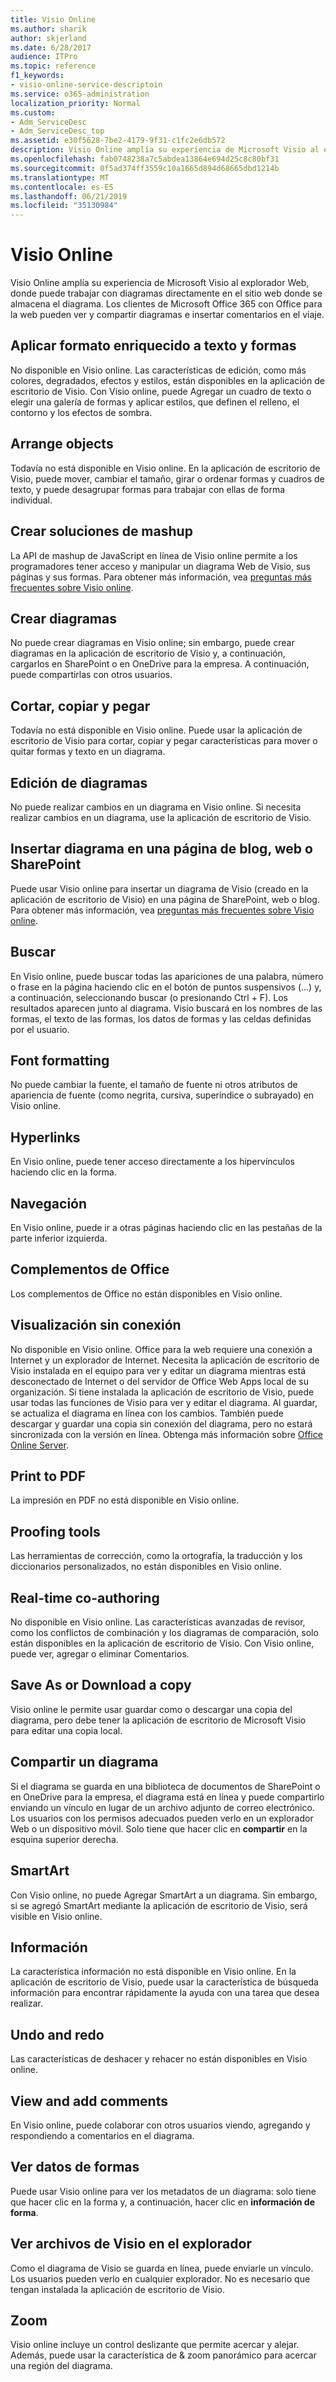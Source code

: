 ```yaml
---
title: Visio Online
ms.author: sharik
author: skjerland
ms.date: 6/28/2017
audience: ITPro
ms.topic: reference
f1_keywords:
- visio-online-service-descriptoin
ms.service: o365-administration
localization_priority: Normal
ms.custom:
- Adm_ServiceDesc
- Adm_ServiceDesc_top
ms.assetid: e30f5628-7be2-4179-9f31-c1fc2e6db572
description: Visio Online amplía su experiencia de Microsoft Visio al explorador Web, donde puede trabajar con diagramas directamente en el sitio web donde se almacena el diagrama. Los clientes de Microsoft Office 365 con Office para la web pueden ver y compartir diagramas e insertar comentarios en el viaje.
ms.openlocfilehash: fab0748238a7c5abdea13864e694d25c8c80bf31
ms.sourcegitcommit: 0f5ad374ff3559c10a1665d894d68665dbd1214b
ms.translationtype: MT
ms.contentlocale: es-ES
ms.lasthandoff: 06/21/2019
ms.locfileid: "35130984"
---
```

# <a name="visio-online"></a>Visio Online

Visio Online amplía su experiencia de Microsoft Visio al explorador Web, donde puede trabajar con diagramas directamente en el sitio web donde se almacena el diagrama. Los clientes de Microsoft Office 365 con Office para la web pueden ver y compartir diagramas e insertar comentarios en el viaje.
  
## <a name="apply-rich-formatting-to-text-and-shapes"></a>Aplicar formato enriquecido a texto y formas
<a name="BM_1"> </a>

No disponible en Visio online. Las características de edición, como más colores, degradados, efectos y estilos, están disponibles en la aplicación de escritorio de Visio. Con Visio online, puede Agregar un cuadro de texto o elegir una galería de formas y aplicar estilos, que definen el relleno, el contorno y los efectos de sombra.
  
## <a name="arrange-objects"></a>Arrange objects
<a name="BM_2"> </a>

Todavía no está disponible en Visio online. En la aplicación de escritorio de Visio, puede mover, cambiar el tamaño, girar o ordenar formas y cuadros de texto, y puede desagrupar formas para trabajar con ellas de forma individual. 
  
## <a name="build-mashup-solutions"></a>Crear soluciones de mashup
<a name="BM_3"> </a>

La API de mashup de JavaScript en línea de Visio online permite a los programadores tener acceso y manipular un diagrama Web de Visio, sus páginas y sus formas. Para obtener más información, vea [preguntas más frecuentes sobre Visio online](https://go.microsoft.com/fwlink/?linkid=825706).
  
## <a name="create-diagrams"></a>Crear diagramas
<a name="BM_4"> </a>

No puede crear diagramas en Visio online; sin embargo, puede crear diagramas en la aplicación de escritorio de Visio y, a continuación, cargarlos en SharePoint o en OneDrive para la empresa. A continuación, puede compartirlas con otros usuarios.
  
## <a name="cut-copy-and-paste"></a>Cortar, copiar y pegar
<a name="BM_5"> </a>

Todavía no está disponible en Visio online. Puede usar la aplicación de escritorio de Visio para cortar, copiar y pegar características para mover o quitar formas y texto en un diagrama.
  
## <a name="edit-diagrams"></a>Edición de diagramas
<a name="BM_6"> </a>

No puede realizar cambios en un diagrama en Visio online. Si necesita realizar cambios en un diagrama, use la aplicación de escritorio de Visio.
  
## <a name="embed-diagram-in-a-sharepoint-web-or-blog-page"></a>Insertar diagrama en una página de blog, web o SharePoint
<a name="BM_7"> </a>

Puede usar Visio online para insertar un diagrama de Visio (creado en la aplicación de escritorio de Visio) en una página de SharePoint, web o blog. Para obtener más información, vea [preguntas más frecuentes sobre Visio online](https://go.microsoft.com/fwlink/?linkid=825706).
  
## <a name="find"></a>Buscar
<a name="BM_8"> </a>

En Visio online, puede buscar todas las apariciones de una palabra, número o frase en la página haciendo clic en el botón de puntos suspensivos (...) y, a continuación, seleccionando buscar (o presionando Ctrl + F). Los resultados aparecen junto al diagrama. Visio buscará en los nombres de las formas, el texto de las formas, los datos de formas y las celdas definidas por el usuario.
  
## <a name="font-formatting"></a>Font formatting
<a name="BM_9"> </a>

No puede cambiar la fuente, el tamaño de fuente ni otros atributos de apariencia de fuente (como negrita, cursiva, superíndice o subrayado) en Visio online.
  
## <a name="hyperlinks"></a>Hyperlinks
<a name="BM_10"> </a>

En Visio online, puede tener acceso directamente a los hipervínculos haciendo clic en la forma.
  
## <a name="navigation"></a>Navegación
<a name="BM_11"> </a>

En Visio online, puede ir a otras páginas haciendo clic en las pestañas de la parte inferior izquierda.
  
## <a name="office-add-ins"></a>Complementos de Office
<a name="BM_12"> </a>

Los complementos de Office no están disponibles en Visio online.
  
## <a name="offline-viewing"></a>Visualización sin conexión
<a name="BM_13"> </a>

No disponible en Visio online. Office para la web requiere una conexión a Internet y un explorador de Internet. Necesita la aplicación de escritorio de Visio instalada en el equipo para ver y editar un diagrama mientras está desconectado de Internet o del servidor de Office Web Apps local de su organización. Si tiene instalada la aplicación de escritorio de Visio, puede usar todas las funciones de Visio para ver y editar el diagrama. Al guardar, se actualiza el diagrama en línea con los cambios. También puede descargar y guardar una copia sin conexión del diagrama, pero no estará sincronizada con la versión en línea. Obtenga más información sobre [Office Online Server](https://technet.microsoft.com/library/ff431685.aspx).
  
## <a name="print-to-pdf"></a>Print to PDF
<a name="BM_14"> </a>

La impresión en PDF no está disponible en Visio online.
  
## <a name="proofing-tools"></a>Proofing tools
<a name="BM_15"> </a>

Las herramientas de corrección, como la ortografía, la traducción y los diccionarios personalizados, no están disponibles en Visio online.
  
## <a name="real-time-co-authoring"></a>Real-time co-authoring
<a name="BM_16"> </a>

No disponible en Visio online. Las características avanzadas de revisor, como los conflictos de combinación y los diagramas de comparación, solo están disponibles en la aplicación de escritorio de Visio. Con Visio online, puede ver, agregar o eliminar Comentarios.
  
## <a name="save-as-or-download-a-copy"></a>Save As or Download a copy
<a name="BM_17"> </a>

Visio online le permite usar guardar como o descargar una copia del diagrama, pero debe tener la aplicación de escritorio de Microsoft Visio para editar una copia local.
  
## <a name="share-a-diagram"></a>Compartir un diagrama
<a name="BM_18"> </a>

Si el diagrama se guarda en una biblioteca de documentos de SharePoint o en OneDrive para la empresa, el diagrama está en línea y puede compartirlo enviando un vínculo en lugar de un archivo adjunto de correo electrónico. Los usuarios con los permisos adecuados pueden verlo en un explorador Web o un dispositivo móvil. Solo tiene que hacer clic en **compartir** en la esquina superior derecha. 
  
## <a name="smartart"></a>SmartArt
<a name="BM_19"> </a>

Con Visio online, no puede Agregar SmartArt a un diagrama. Sin embargo, si se agregó SmartArt mediante la aplicación de escritorio de Visio, será visible en Visio online.
  
## <a name="tell-me"></a>Información
<a name="BM_20"> </a>

La característica información no está disponible en Visio online. En la aplicación de escritorio de Visio, puede usar la característica de búsqueda información para encontrar rápidamente la ayuda con una tarea que desea realizar.
  
## <a name="undo-and-redo"></a>Undo and redo
<a name="BM_21"> </a>

Las características de deshacer y rehacer no están disponibles en Visio online.
  
## <a name="view-and-add-comments"></a>View and add comments
<a name="BM_22"> </a>

 En Visio online, puede colaborar con otros usuarios viendo, agregando y respondiendo a comentarios en el diagrama. 
  
## <a name="view-shape-data"></a>Ver datos de formas
<a name="BM_23"> </a>

Puede usar Visio online para ver los metadatos de un diagrama: solo tiene que hacer clic en la forma y, a continuación, hacer clic en **información de forma**.
  
## <a name="view-visio-files-in-the-browser"></a>Ver archivos de Visio en el explorador
<a name="BM_24"> </a>

Como el diagrama de Visio se guarda en línea, puede enviarle un vínculo. Los usuarios pueden verlo en cualquier explorador. No es necesario que tengan instalada la aplicación de escritorio de Visio.
  
## <a name="zoom"></a>Zoom
<a name="BM_25"> </a>

Visio online incluye un control deslizante que permite acercar y alejar. Además, puede usar la característica de &amp; zoom panorámico para acercar una región del diagrama.
  

